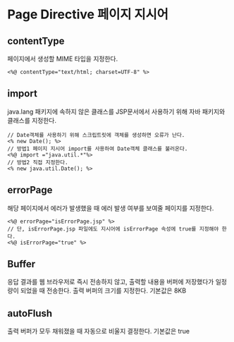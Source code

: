 # Page Directive 페이지 지시어
## contentType
페이지에서 생성할 MIME 타입을 지정한다.
```
<%@ contentType="text/html; charset=UTF-8" %>
```
## import
java.lang 패키지에 속하지 않은 클래스를 JSP문서에서 사용하기 위해 자바 패키지와 클래스를 지정한다.
```
// Date객체를 사용하기 위해 스크립트릿에 객체를 생성하면 오류가 난다.
<% new Date(); %>
// 방법1 페이지 지시어 import를 사용하여 Date객체 클래스를 불러온다.
<%@ import ="java.util.*"%>
// 방법2 직접 지정한다.
<% new java.util.Date(); %>
```
## errorPage
해당 페이지에서 에러가 발생했을 때 에러 발생 여부를 보여줄 페이지를 지정한다.
```
<%@ errorPage="isErrorPage.jsp" %>
// 단, isErrorPage.jsp 파일에도 지시어에 isErrorPage 속성에 true를 지정해야 한다.
<%@ isErrorPage="true" %>
```
## Buffer
응답 결과를 웹 브라우저로 즉시 전송하지 않고, 출력할 내용을 버퍼에 저장했다가 일정량이 되었을 때 전송한다.
출력 버퍼의 크기를 지정한다. 기본값은 8KB

## autoFlush
출력 버퍼가 모두 채워졌을 때 자동으로 비울지 결정한다. 기본값은 true
